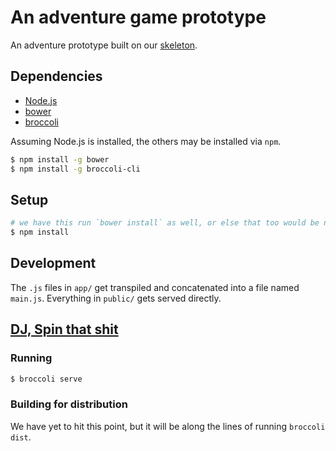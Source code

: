 # An adventure game prototype

An adventure prototype built on our [skeleton](https://github.com/acleverpun/skeleton).


## Dependencies

- [Node.js](http://nodejs.org/)
- [bower](http://bower.io/)
- [broccoli](https://github.com/broccolijs/broccoli)

Assuming Node.js is installed, the others may be installed via `npm`.

```sh
$ npm install -g bower
$ npm install -g broccoli-cli
```


## Setup


```sh
# we have this run `bower install` as well, or else that too would be necessary
$ npm install
```


## Development

The `.js` files in `app/` get transpiled and concatenated into a file named `main.js`.
Everything in `public/` gets served directly.


## [DJ, Spin that shit](http://youtu.be/yx28m-M--4Q)

### Running

```sh
$ broccoli serve
```

### Building for distribution

We have yet to hit this point, but it will be along the lines of running `broccoli dist`.
